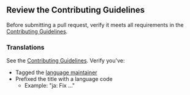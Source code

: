 ## Review the Contributing Guidelines

Before submitting a pull request, verify it meets all requirements in the [Contributing Guidelines](https://github.com/donnemartin/system-design-primer/blob/master/CONTRIBUTING.md).

### Translations

See the [Contributing Guidelines](https://github.com/donnemartin/system-design-primer/blob/master/CONTRIBUTING.md).  Verify you've:

* Tagged the [language maintainer](https://github.com/donnemartin/system-design-primer/blob/master/TRANSLATIONS.md)
* Prefixed the title with a language code
    * Example: "ja: Fix ..."

